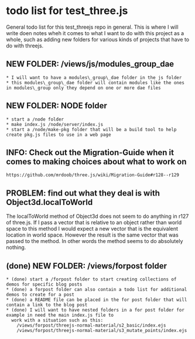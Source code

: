 # todo list for test_three.js

General todo list for this test_threejs repo in general. This is where I will write doen notes wheh it comes to what I want to do with this project as a whole, such as adding new folders for various kinds of projects that have to do with threejs.




## NEW FOLDER: /views/js/modules_group_dae
    * I will want to have a modules\_group\_dae folder in the js folder
    * this modules\_group\_dae folder will contain modules like the ones in modules\_group only they depend on one or more dae files 

## NEW FOLDER: NODE folder
    * start a /node folder
    * make index.js /node/server/index.js
    * start a /node/make-pkg folder that will be a build tool to help create pkg.js files to use in a web page



## INFO: Check out the Migration-Guide when it comes to making choices about what to work on
```
https://github.com/mrdoob/three.js/wiki/Migration-Guide#r128--r129
```

## PROBLEM: find out what they deal is with Object3d.localToWorld

The localToWorld method of Object3d does not seem to do anything in r127 of three.js. If I pass a vector that is relative to an object rather than world space to this method I would expect a new vector that is the equivalent location in world space. However the result is the same vector that was passed to the method. In other words the method seems to do absolutely nothing.



## (done) NEW FOLDER: /views/forpost folder
    * (done) start a /forpost folder to start creating collections of demos for specific blog posts
    * (done) a forpost folder can also contain a todo list for additional demos to create for a post
    * (done) a README file can be placed in the for post folder that will contain a link to the blog post
    * (done) I will want to have nested folders in a for post folder for example in need the main index.js file to
      work with a situation such as this:
        /views/forpost/threejs-normal-material/s2_basic/index.ejs
        /views/forpost/threejs-normal-material/s3_mutate_points/index.ejs